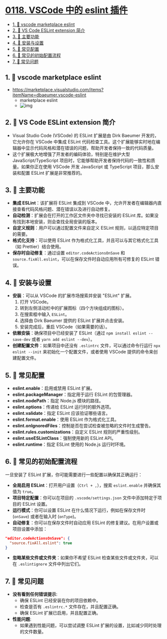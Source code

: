 # [0118. VSCode 中的 eslint 插件](https://github.com/Tdahuyou/TNotes.html-css-js/tree/main/notes/0118.%20VSCode%20%E4%B8%AD%E7%9A%84%20eslint%20%E6%8F%92%E4%BB%B6)

<!-- region:toc -->

- [1. 🔗 vscode marketplace eslint](#1--vscode-marketplace-eslint)
- [2. 📒 VS Code ESLint extension 简介](#2--vs-code-eslint-extension-简介)
- [3. 📒 主要功能](#3--主要功能)
- [4. 📒 安装与设置](#4--安装与设置)
- [5. 📒 常见配置](#5--常见配置)
- [6. 📒 常见的初始配置流程](#6--常见的初始配置流程)
- [7. 📒 常见问题](#7--常见问题)

<!-- endregion:toc -->

## 1. 🔗 vscode marketplace eslint

- https://marketplace.visualstudio.com/items?itemName=dbaeumer.vscode-eslint
  - marketplace eslint
  - ![img](https://cdn.jsdelivr.net/gh/Tdahuyou/imgs@main/2024-09-29-11-07-20.png)

## 2. 📒 VS Code ESLint extension 简介

- Visual Studio Code (VSCode) 的 ESLint 扩展是由 Dirk Baeumer 开发的，它允许你在 VSCode 中集成 ESLint 代码检查工具。这个扩展能够实时地在编辑器中显示代码风格和潜在错误的问题，帮助开发者保持一致的代码质量。
- 这个扩展极大地增强了开发者的编码体验，特别是在维护大型 JavaScript/TypeScript 项目时，它能够帮助开发者保持代码的一致性和质量。如果你正在使用 VSCode 开发 JavaScript 或 TypeScript 项目，那么安装和配置 ESLint 扩展是非常推荐的。

## 3. 📒 主要功能

- **集成 ESLint**：该扩展将 ESLint 集成到 VSCode 中，允许开发者在编辑器内直接查看代码风格问题、潜在错误以及进行自动修复。
- **自动检测**：扩展会在打开的工作区文件夹中寻找已安装的 ESLint 库。如果没有找到本地安装，则会查找全局安装的版本。
- **自定义规则**：用户可以通过配置文件来自定义 ESLint 规则，以适应特定项目的需要。
- **格式化支持**：可以使用 ESLint 作为格式化工具，并且可以与其它格式化工具（如 Prettier）结合使用。
- **保存时自动修复**：通过设置 `editor.codeActionsOnSave` 和 `source.fixAll.eslint`，可以在保存文件时自动应用所有可修复的 ESLint 错误。

## 4. 📒 安装与设置

- **安装**：可以从 VSCode 的扩展市场搜索并安装 "ESLint" 扩展。
  1. 打开 VSCode。
  2. 转到左侧活动栏中的扩展图标（四个方块组成的图标）。
  3. 在搜索框中输入 `ESLint`。
  4. 选择由 Dirk Baeumer 提供的 ESLint 扩展并点击安装。
  5. 安装完成后，重启 VSCode（如果需要的话）。
- **依赖安装**：确保项目中已经安装了 ESLint（通过 `npm install eslint --save-dev` 或者 `yarn add eslint --dev`）。
- **创建配置文件**：如果项目中还没有 `.eslintrc` 文件，可以通过命令行运行 `npx eslint --init` 来初始化一个配置文件，或者使用 VSCode 提供的命令来创建配置文件。

## 5. 📒 常见配置

- **eslint.enable**：启用或禁用 ESLint 扩展。
- **eslint.packageManager**：指定用于运行 ESLint 的包管理器。
- **eslint.nodePath**：指定 Node.js 模块的路径。
- **eslint.options**：传递给 ESLint 运行时的额外选项。
- **eslint.validate**：指定 ESLint 应该验证哪些语言。
- **eslint.format.enable**：使用 ESLint 作为格式化工具。
- **eslint.onIgnoredFiles**：控制是否在尝试检查被忽略的文件时生成警告。
- **eslint.rules.customizations**：自定义 ESLint 规则的严重性级别。
- **eslint.useESLintClass**：强制使用新的 ESLint API。
- **eslint.runtime**：指定 ESLint 使用的 Node.js 运行时环境。

## 6. 📒 常见的初始配置流程

一旦安装了 ESLint 扩展，你可能需要进行一些配置以确保其正确运行：

- **全局启用 ESLint**：打开用户设置（`Ctrl + ,`），搜索 `eslint.enable` 并确保其值为 `true`。
- **项目特定配置**：你可以在项目的 `.vscode/settings.json` 文件中添加特定于项目的 ESLint 设置。
- **运行模式**：你可以设置 ESLint 在什么情况下运行，例如在保存文件时 (`onSave`) 或者在输入时 (`onType`)。
- **自动修复**：你可以在保存文件时自动应用 ESLint 的修复建议。在用户设置或项目设置中添加：

```json
"editor.codeActionsOnSave": {
  "source.fixAll.eslint": true
}
```

- **忽略某些文件或文件夹**：如果你不希望 ESLint 检查某些文件或文件夹，可以在 `.eslintignore` 文件中列出它们。

## 7. 📒 常见问题

- **没有看到任何错误提示**:
  - 确保 ESLint 已经安装在你的项目依赖中。
  - 检查是否有 `.eslintrc.*` 文件存在，并且配置正确。
  - 确保 ESLint 扩展已启用，并且配置正确。
- **性能问题**:
  - 如果遇到性能问题，可以尝试调整 ESLint 扩展的设置，比如减少同时处理的文件数量。
